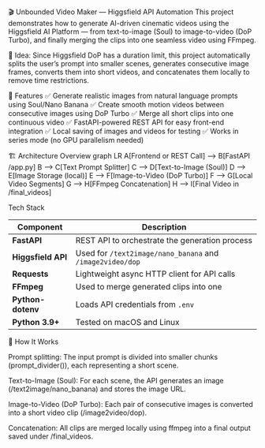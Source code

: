 🎬 Unbounded Video Maker — Higgsfield API Automation
This project demonstrates how to generate AI-driven cinematic videos using the Higgsfield AI Platform — from text-to-image (Soul) to image-to-video (DoP Turbo), and finally merging the clips into one seamless video using FFmpeg.

🧠 Idea:
Since Higgsfield DoP has a duration limit, this project automatically splits the user’s prompt into smaller scenes, generates consecutive image frames, converts them into short videos, and concatenates them locally to remove time restrictions.

🚀 Features
✅ Generate realistic images from natural language prompts using Soul/Nano Banana
✅ Create smooth motion videos between consecutive images using DoP Turbo
✅ Merge all short clips into one continuous video
✅ FastAPI-powered REST API for easy front-end integration
✅ Local saving of images and videos for testing
✅ Works in series mode (no GPU parallelism needed)

🏗️ Architecture Overview
graph LR
    A[Frontend or REST Call] --> B[FastAPI /app.py]
    B --> C[Text Prompt Splitter]
    C --> D[Text-to-Image (Soul)]
    D --> E[Image Storage (local)]
    E --> F[Image-to-Video (DoP Turbo)]
    F --> G[Local Video Segments]
    G --> H[FFmpeg Concatenation]
    H --> I[Final Video in /final_videos]

Tech Stack

| Component          | Description                                               |
| ------------------ | --------------------------------------------------------- |
| **FastAPI**        | REST API to orchestrate the generation process            |
| **Higgsfield API** | Used for `/text2image/nano_banana` and `/image2video/dop` |
| **Requests**       | Lightweight async HTTP client for API calls               |
| **FFmpeg**         | Used to merge generated clips into one                    |
| **Python-dotenv**  | Loads API credentials from `.env`                         |
| **Python 3.9+**    | Tested on macOS and Linux                                 |



🧠 How It Works

Prompt splitting:
The input prompt is divided into smaller chunks (prompt_divider()), each representing a short scene.

Text-to-Image (Soul):
For each scene, the API generates an image (/text2image/nano_banana) and stores the image URL.

Image-to-Video (DoP Turbo):
Each pair of consecutive images is converted into a short video clip (/image2video/dop).

Concatenation:
All clips are merged locally using ffmpeg into a final output saved under /final_videos.
